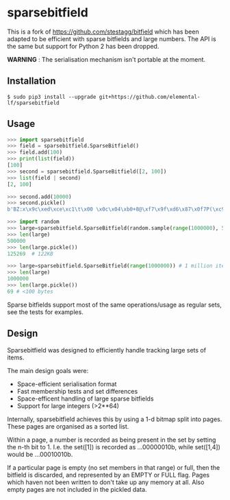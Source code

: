sparsebitfield
==============

This is a fork of https://github.com/stestagg/bitfield which has been
adapted to be efficient with sparse bitfields and large numbers. The
API is the same but support for Python 2 has been dropped.

__WARNING__ : The serialisation mechanism isn't portable at the moment.

Installation
------------

```
$ sudo pip3 install --upgrade git+https://github.com/elemental-lf/sparsebitfield
```

Usage
-----

```python
>>> import sparsebitfield
>>> field = sparsebitfield.SparseBitfield()
>>> field.add(100)
>>> print(list(field))
[100]
>>> second = sparsebitfield.SparseBitfield([2, 100])
>>> list(field | second)
[2, 100]

>>> second.add(10000)
>>> second.pickle()
b'BZ:x\x9c\xed\xce\xc1\t\x00 \x0c\x04\xb0+8@\xf7\x9f\xd6\x87\x0f7P(\xc9\x04I\x8eZ\xb9:\x00\x93\xd4\xef\x00\x00\x00\x00\x00\x00\x00<\xb3\x01\xda\x86\x00\x17'

>>> import random
>>> large=sparsebitfield.SparseBitfield(random.sample(range(1000000), 500000)) # 500,000 items, randomly distributed
>>> len(large)
500000
>>> len(large.pickle())
125269  # 122KB

>>> large=sparsebitfield.SparseBitfield(range(1000000)) # 1 million items, all sequential
>>> len(large)
1000000
>>> len(large.pickle())
69 # <100 bytes
```

Sparse bitfields support most of the same operations/usage as regular sets,
see the tests for examples.

Design
------

Sparsebitfield was designed to efficiently handle tracking large sets of items.

The main design goals were:
 * Space-efficient serialisation format
 * Fast membership tests and set differences
 * Space-efficent handling of large sparse bitfields
 * Support for large integers (>2**64)

Internally, sparsebitfield achieves this by using a 1-d bitmap split into
pages.  These pages are organised as a sorted list.

Within a page, a number is recorded as being present in the set by setting
the n-th bit to 1.  I.e.  the set([1]) is recorded as ...00000010b, while
set([1,4]) would be ...00010010b.

If a particular page is empty (no set members in that range) or full, then
the bitfield is discarded, and represented by an EMPTY or FULL flag.  Pages
which haven not been written to don't take up any memory at all. Also empty
pages are not included in the pickled data.
